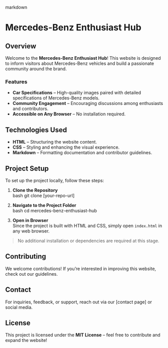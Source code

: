  

markdown
# Mercedes-Benz Enthusiast Hub  

##  Overview  
Welcome to the **Mercedes-Benz Enthusiast Hub**! This website is designed to inform visitors about Mercedes-Benz vehicles and build a passionate community around the brand.  

### Features  
- **Car Specifications** – High-quality images paired with detailed specifications of Mercedes-Benz models.  
- **Community Engagement** – Encouraging discussions among enthusiasts and contributors.  
- **Accessible on Any Browser** – No installation required.  

##  Technologies Used  
- **HTML** – Structuring the website content.  
- **CSS** – Styling and enhancing the visual experience.  
- **Markdown** – Formatting documentation and contributor guidelines.  

##  Project Setup  
To set up the project locally, follow these steps:  

1. **Clone the Repository**  
   bash
   git clone [your-repo-url]
   
2. **Navigate to the Project Folder**  
   bash
   cd mercedes-benz-enthusiast-hub
   
3. **Open in Browser**  
   Since the project is built with HTML and CSS, simply open `index.html` in any web browser.  

> No additional installation or dependencies are required at this stage.  

##  Contributing  
We welcome contributions! If you’re interested in improving this website, check out our guidelines.  

##  Contact  
For inquiries, feedback, or support, reach out via our [contact page] or social media.  

##  License  
This project is licensed under the **MIT License** – feel free to contribute and expand the website!